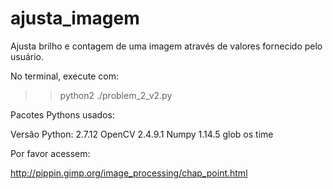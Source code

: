 # ajusta_imagem
Ajusta brilho e contagem de uma imagem através de valores fornecido pelo usuário.

No terminal, execute com:

>> python2 ./problem_2_v2.py


Pacotes Pythons usados:

Versão Python: 2.7.12
OpenCV 2.4.9.1
Numpy 1.14.5
glob
os
time


Por favor acessem:

http://pippin.gimp.org/image_processing/chap_point.html


